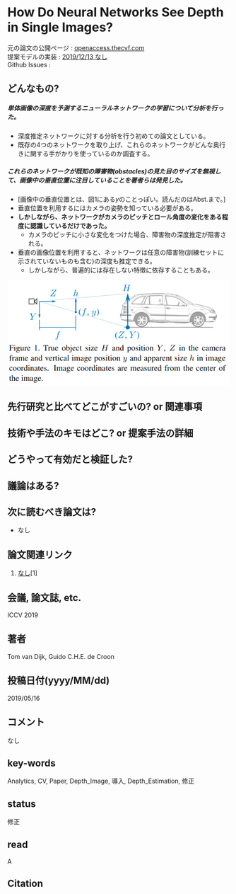 # How Do Neural Networks See Depth in Single Images?

元の論文の公開ページ : [openaccess.thecvf.com](http://openaccess.thecvf.com/content_ICCV_2019/papers/van_Dijk_How_Do_Neural_Networks_See_Depth_in_Single_Images_ICCV_2019_paper.pdf)  
提案モデルの実装 : [2019/12/13 なし]()  
Github Issues : []()  

## どんなもの?
##### 単体画像の深度を予測するニューラルネットワークの学習について分析を行った。
- 深度推定ネットワークに対する分析を行う初めての論文としている。
- 既存の4つのネットワークを取り上げ、これらのネットワークがどんな奥行きに関する手がかりを使っているのか調査する。

##### これらのネットワークが既知の障害物(obstacles)の見た目のサイズを無視して、画像中の垂直位置に注目していることを著者らは発見した。
- [画像中の垂直位置とは、図1にある$y$のことっぽい。読んだのはAbst.まで。]
- 垂直位置を利用するにはカメラの姿勢を知っている必要がある。
- **しかしながら、ネットワークがカメラのピッチとロール角度の変化をある程度に認識しているだけであった。**
    - カメラのピッチに小さな変化をつけた場合、障害物の深度推定が阻害される。
- 垂直の画像位置を利用すると、ネットワークは任意の障害物(訓練セットに示されていないものも含む)の深度も推定できる。
    - しかしながら、普遍的には存在しない特徴に依存することもある。

![fig1](img/HDNNSDiSI/fig1.png)

## 先行研究と比べてどこがすごいの? or 関連事項

## 技術や手法のキモはどこ? or 提案手法の詳細

## どうやって有効だと検証した?

## 議論はある?

## 次に読むべき論文は?
- なし

## 論文関連リンク
1. [なし]()[1]

## 会議, 論文誌, etc.
ICCV 2019

## 著者
Tom van Dijk, Guido C.H.E. de Croon

## 投稿日付(yyyy/MM/dd)
2019/05/16

## コメント
なし

## key-words
Analytics, CV, Paper, Depth_Image, 導入, Depth_Estimation, 修正

## status
修正

## read
A

## Citation
